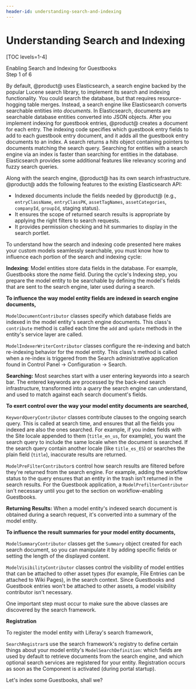 ```yaml
---
header-id: understanding-search-and-indexing
---
```


# Understanding Search and Indexing

[TOC levels=1-4]

<div class="learn-path-step">
    <p>Enabling Search and Indexing for Guestbooks<br>Step 1 of 6</p>
</div>

By default, @product@ uses Elasticsearch, a search engine backed by the popular
Lucene search library, to implement its search and indexing functionality. You
could search the database, but that requires resource-hogging table merges.
Instead, a search engine like Elasticsearch converts searchable entities into
*documents*. In Elasticsearch, documents are searchable database entities
converted into JSON objects. After you implement indexing for guestbook entries,
@product@ creates a document for each entry. The indexing code specifies which
guestbook entry fields to add to each guestbook entry document, and it adds all
the guestbook entry documents to an index. A search returns a *hits* object
containing pointers to documents matching the search query. Searching for
entities with a search engine via an index is faster than searching for entities
in the database. Elasticsearch provides some additional features like relevancy
scoring and fuzzy search queries. 

Along with the search engine, @product@ has its own search infrastructure.
@product@ adds the following features to the existing Elasticsearch API: 

-   Indexed documents include the fields needed by @product@ (e.g., 
    `entryClassName`, `entryClassPK`, `assetTagNames`, `assetCategories`, 
    `companyId`, `groupId`, staging status). 
-   It ensures the scope of returned search results is appropriate by applying 
    the right filters to search requests. 
-   It provides permission checking and hit summaries to display in the search 
    portlet. 

To understand how the search and indexing code presented here makes your custom
models seamlessly searchable, you must know how to influence each portion of the
search and indexing cycle:

**Indexing**: Model entities store data fields in the database. For example,
Guestbooks store the _name_ field. During the cycle's Indexing step, you prepare
the model entity to be searchable by defining the model's fields that are sent
to the search engine, later used during a search.

**To influence the way model entity fields are indexed in search engine
documents,**

`ModelDocumentContributor` classes specify which database fields are indexed in
the model entity's search engine documents. This class's `contribute` method is
called each time the `add` and `update` methods in the entity's service layer
are called.

`ModelIndexerWriterContributor` classes configure the re-indexing and batch
re-indexing behavior for the model entity. This class's method is called when
a re-index is triggered from the Search administrative application found in
Control Panel &rarr; Configuration &rarr; Search.

**Searching:** Most searches start with a user entering keywords into a search
bar. The entered keywords are processed by the back-end search infrastructure,
transformed into a *query* the search engine can understand, and used to match
against each search document's fields.

**To exert control over the way your model entity documents are searched,**

`KeywordQueryContributor` classes contribute clauses to the ongoing search
query. This is called at search time, and ensures that all the fields you
indexed are also the ones searched. For example, if you index fields with the
Site locale appended to them (`title_en_us`, for example), you want the search
query to include the same locale when the document is searched. If the search
query contain another locale (like `title_es_ES`) or searches the plain field
(`title`), inaccurate results are returned.

`ModelPreFilterContributor`s control how search results are filtered before
they're returned from the search engine. For example, adding the workflow status
to the query ensures that an entity in the trash isn't returned in the search
results. For the Guestbook application, a `ModelPrefilterContributor` isn't
necessary until you get to the section on workflow-enabling Guestbooks.

**Returning Results:** When a model entity's indexed search document is obtained
during a search request, it's converted into a summary of the model entity.

**To influence the result summaries for your model entity documents,**

`ModelSummaryContributor` classes get the `Summary` object created for each
search document, so you can manipulate it by adding specific fields or setting
the length of the displayed content.

`ModelVisibilityContributor` classes control the visibility of model entities
that can be attached to other asset types (for example, File Entries can be
attached to Wiki Pages), in the search context. Since Guestbooks and Guestbook
entries won't be attached to other assets, a model visibility contributor isn't
necessary.

One important step must occur to make sure the above classes are discovered by
the search framework. 

**Registration**

To register the model entity with Liferay's search framework,

`SearchRegistrar`s use the search framework's registry to define certain things
about your model entity's `ModelSearchDefinition`: which fields are used by
default to retrieve documents from the search engine, and which optional search
services are registered for your entity. Registration occurs as soon as the
Component is activated (during portal startup).

Let's index some Guestbooks, shall we? 
